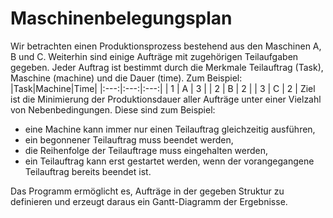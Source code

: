 # Maschinenbelegungsplan
Wir betrachten einen Produktionsprozess bestehend aus den Maschinen A, B und C. Weiterhin sind einige Aufträge mit zugehörigen Teilaufgaben gegeben. 
Jeder Auftrag ist bestimmt durch die Merkmale Teilauftrag (Task), Maschine (machine) und die Dauer (time). Zum Beispiel: 
|Task|Machine|Time|
|:---:|:---:|:---:|
| 1 | A | 3 |
| 2 | B | 2 |
| 3 | C | 2 |
Ziel ist die Minimierung der Produktionsdauer aller Aufträge unter einer Vielzahl von Nebenbedingungen. Diese sind zum Beispiel:
* eine Machine kann immer nur einen Teilauftrag gleichzeitig ausführen, 
* ein begonnener Teilauftrag muss beendet werden,
* die Reihenfolge der Teilauftrage muss eingehalten werden,
* ein Teilauftrag kann erst gestartet werden, wenn der vorangegangene Teilauftrag bereits beendet ist.

Das Programm ermöglicht es, Aufträge in der gegeben Struktur zu definieren und erzeugt daraus ein Gantt-Diagramm der Ergebnisse.
